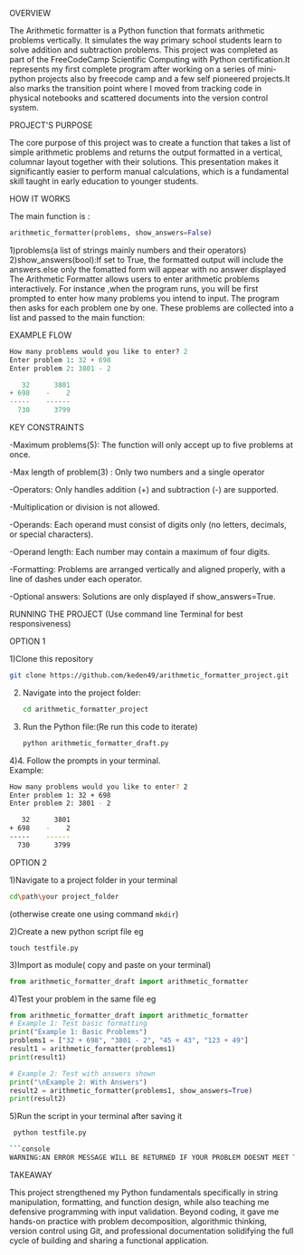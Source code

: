 OVERVIEW 

The Arithmetic formatter is a Python function that formats arithmetic problems vertically. It  simulates  the way primary school students learn to solve addition and subtraction problems. This project was completed as part of the FreeCodeCamp Scientific Computing with Python certification.It represents  my first  complete program after working on a  series of mini-python projects also by freecode camp and a few  self pioneered projects.It also marks the  transition point where I moved from tracking code in  physical notebooks and scattered documents into the version control system.

PROJECT'S PURPOSE 

The core purpose of this project was to create a function that takes a list of simple arithmetic problems and returns the output  formatted in a vertical, columnar layout together with their solutions. This presentation makes it significantly easier to perform manual calculations, which is a fundamental skill taught in early education to younger students.

HOW IT WORKS 

The main function is :
```python
arithmetic_formatter(problems, show_answers=False)
```
1)problems(a list of strings mainly numbers and their operators)
2)show_answers(bool):If set to True, the formatted output will include the answers.else only the fomatted form will appear with no answer displayed  
 The Arithmetic Formatter allows users to enter arithmetic problems interactively. For instance ,when the program runs, you will be  first prompted to enter how many problems you intend to input. The program then asks for each problem one by one. These problems are collected into a list and passed to the main function:  



EXAMPLE FLOW 
```python
How many problems would you like to enter? 2  
Enter problem 1: 32 + 698  
Enter problem 2: 3801 - 2  

   32      3801
+ 698    -    2
-----    ------
  730      3799
```

KEY CONSTRAINTS

-Maximum problems(5): The function will only accept up to five problems at once.

-Max length of problem(3) : Only two numbers and a single operator 

-Operators: Only  handles addition (+) and subtraction (-) are supported. 

-Multiplication or division is not allowed.

-Operands: Each operand must consist of digits only (no letters, decimals, or special characters).

-Operand length: Each number may contain a maximum of four digits.

-Formatting: Problems are arranged vertically and aligned properly, with a line of dashes under each operator.

-Optional answers: Solutions are only displayed if show_answers=True.


RUNNING THE PROJECT (Use  command line Terminal for best responsiveness)

OPTION 1

1)Clone this repository 
```bash
git clone https://github.com/keden49/arithmetic_formatter_project.git
```
2) Navigate into the project folder:
   ```bash
   cd arithmetic_formatter_project
   ```
3) Run the Python file:(Re run this code to iterate)
   ```bash
   python arithmetic_formatter_draft.py
   ```
 4)4. Follow the prompts in your terminal.  
   Example:
   ```bash
   How many problems would you like to enter? 2
   Enter problem 1: 32 + 698
   Enter problem 2: 3801 - 2

      32      3801
   + 698    -    2
   -----    ------
     730      3799
   ```  
OPTION 2

1)Navigate to a project folder in  your terminal
```bash
cd\path\your project_folder
```
(otherwise create one using command ```mkdir```)

2)Create a new python script  file
eg
```console
touch testfile.py

```
3)Import as module( copy and paste on your terminal)
```python
from arithmetic_formatter_draft import arithmetic_formatter
```
4)Test your problem in the same file eg 
```python
from arithmetic_formatter_draft import arithmetic_formatter
# Example 1: Test basic formatting
print("Example 1: Basic Problems")
problems1 = ["32 + 698", "3801 - 2", "45 + 43", "123 + 49"]
result1 = arithmetic_formatter(problems1)
print(result1)

# Example 2: Test with answers shown
print("\nExample 2: With Answers")
result2 = arithmetic_formatter(problems1, show_answers=True)
print(result2)
```
5)Run the script in your terminal after saving it 
```bash
 python testfile.py

```console
WARNING:AN ERROR MESSAGE WILL BE RETURNED IF YOUR PROBLEM DOESNT MEET THE CONSTRAINTS
```


TAKEAWAY 

This project strengthened my Python fundamentals specifically in string manipulation, formatting, and function design, while also teaching me defensive programming with input validation. Beyond coding, it gave me hands-on practice with problem decomposition, algorithmic thinking, version control using Git, and professional documentation solidifying the full cycle of building and sharing a functional application.




